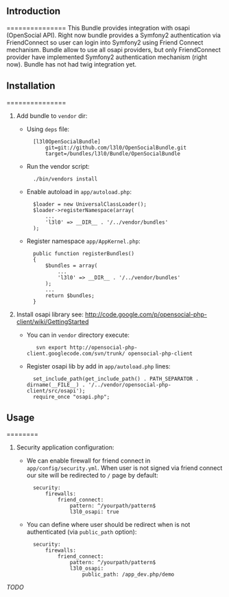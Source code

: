 ## Introduction
===============
This Bundle provides integration with osapi (OpenSocial API). Right now bundle provides a Symfony2 authentication via FriendConnect so user can login into Symfony2 using Friend Connect mechanism. Bundle allow to use all osapi providers, but only FriendConnect provider have implemented Symfony2 authentication mechanism (right now). Bundle has not had twig integration yet.

## Installation
===============

1. Add bundle to ``vendor`` dir:
    * Using ``deps`` file:

            [l3l0OpenSocialBundle]
                git=git://github.com/l3l0/OpenSocialBundle.git
                target=/bundles/l3l0/Bundle/OpenSocialBundle

    * Run the vendor script:

            ./bin/vendors install

    * Enable autoload in ``app/autoload.php``:

            $loader = new UniversalClassLoader();
            $loader->registerNamespace(array(
                ...
                'l3l0' => __DIR__ . '/../vendor/bundles'
            );

    * Register namespace ``app/AppKernel.php``:

            public function registerBundles()
            {
                $bundles = array(
                    ...
                    'l3l0' => __DIR__ . '/../vendor/bundles'
                );
                ...
                return $bundles;
            }

2. Install osapi library see: http://code.google.com/p/opensocial-php-client/wiki/GettingStarted

    * You can in ``vendor`` directory execute:

             svn export http://opensocial-php-client.googlecode.com/svn/trunk/ opensocial-php-client

    * Register osapi lib by add in ``app/autoload.php`` lines:

            set_include_path(get_include_path() . PATH_SEPARATOR . dirname(__FILE__) . '/../vendor/opensocial-php-client/src/osapi');
            require_once "osapi.php";

## Usage
========

1. Security application configuration:

    * We can enable firewall for friend connect in ``app/config/security.yml``. When user is not signed via friend connect our site will be redirected to ``/`` page by default:

            security:
                firewalls:
                    friend_connect:
                        pattern: ^/yourpath/pattern$
                        l3l0_osapi: true

    * You can define where user should be redirect when is not authenticated (via ``public_path`` option):

            security:
                firewalls:
                    friend_connect:
                        pattern: ^/yourpath/pattern$
                        l3l0_osapi:
                            public_path: /app_dev.php/demo
*TODO*
